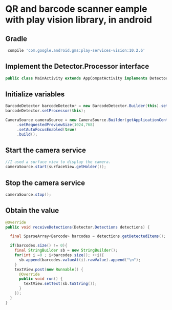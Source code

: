 <h1>QR and barcode scanner eample with play vision library, in android</h1>

<h2>Gradle</h2>

```gradle
 compile 'com.google.android.gms:play-services-vision:10.2.6'
 ```
 
 <h2>Implement the Detector.Processor interface</h2>
 
 ```java
 public class MainActivity extends AppCompatActivity implements Detector.Processor{
 ```
 
 <h2>Initialize variables</h2>
 
 ```java
BarcodeDetector barcodeDetector = new BarcodeDetector.Builder(this).setBarcodeFormats(Barcode.ALL_FORMATS).build();
barcodeDetector.setProcessor(this);

CameraSource cameraSource = new CameraSource.Builder(getApplicationContext(), barcodeDetector)
      .setRequestedPreviewSize(1024,768)
      .setAutoFocusEnabled(true)
      .build();
```

<h2>Start the camera service</h2>

```java
//I used a surface view to display the camera. 
cameraSource.start(surfaceView.getHolder());
```

<h2>Stop the camera service</h2>

```java
cameraSource.stop();
```

<h2>Obtain the value</h2>

```java
@Override
public void receiveDetections(Detector.Detections detections) {

  final SparseArray<Barcode> barcodes = detections.getDetectedItems();

  if(barcodes.size() != 0){
    final StringBuilder sb = new StringBuilder();
    for(int i =0 ; i<barcodes.size(); ++i){
      sb.append(barcodes.valueAt(i).rawValue).append("\n");
    }
    textView.post(new Runnable() {
      @Override
      public void run() {
        textView.setText(sb.toString());
      }
    });
  }
}
```
